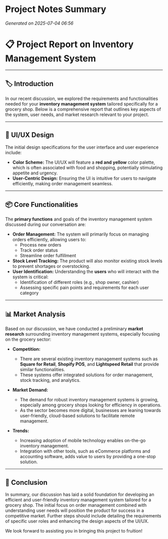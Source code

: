 # Project Notes Summary

*Generated on 2025-07-04 06:56*

# 📋 **Project Report on Inventory Management System**

---

## 🏷️ **Introduction**

In our recent discussion, we explored the requirements and functionalities needed for your **inventory management system** tailored specifically for a grocery shop. Below is a comprehensive report that outlines key aspects of the system, user needs, and market research relevant to your project.

---

## 🎨 **UI/UX Design**

The initial design specifications for the user interface and user experience include:

- **Color Scheme:** The UI/UX will feature a **red and yellow** color palette, which is often associated with food and shopping, potentially stimulating appetite and urgency.
- **User-Centric Design:** Ensuring the UI is intuitive for users to navigate efficiently, making order management seamless.

---

## 📦 **Core Functionalities**

The **primary functions** and goals of the inventory management system discussed during our conversation are:

- **Order Management:** The system will primarily focus on managing orders efficiently, allowing users to:
  - Process new orders 
  - Track order status 
  - Streamline order fulfillment
- **Stock Level Tracking:** The product will also monitor existing stock levels to prevent shortages or overstocking.
- **User Identification:** Understanding the **users** who will interact with the system is critical:
  - Identification of different roles (e.g., shop owner, cashier)
  - Assessing specific pain points and requirements for each user category

---

## 📊 **Market Analysis**

Based on our discussion, we have conducted a preliminary **market research** surrounding inventory management systems, especially focusing on the grocery sector:

- **Competition:**
  - There are several existing inventory management systems such as **Square for Retail**, **Shopify POS**, and **Lightspeed Retail** that provide similar functionalities.
  - These systems offer integrated solutions for order management, stock tracking, and analytics.

- **Market Demand:**
  - The demand for robust inventory management systems is growing, especially among grocery shops looking for efficiency in operations.
  - As the sector becomes more digital, businesses are leaning towards user-friendly, cloud-based solutions to facilitate remote management.

- **Trends:**
  - Increasing adoption of mobile technology enables on-the-go inventory management.
  - Integration with other tools, such as eCommerce platforms and accounting software, adds value to users by providing a one-stop solution.

---

## 🏁 **Conclusion**

In summary, our discussion has laid a solid foundation for developing an efficient and user-friendly inventory management system tailored for a grocery shop. The initial focus on order management combined with understanding user needs will position the product for success in a competitive market. Further steps should include detailing the requirements of specific user roles and enhancing the design aspects of the UI/UX. 

We look forward to assisting you in bringing this project to fruition!